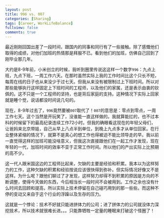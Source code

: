 ```yaml
---
layout: post
title: 996 vs. 007
categories: [Sharing]
tags: [Career, WorkLifeBalance]
fullview: false
comments: true
---
```


最近刚刚回国出差了一段时间，跟国内的同事和同行有了一些接触。除了感慨他们取得的成绩，对他们加班的热情那是拜服不已。看到他们的加班，仿佛自己回到了刚毕业那几年。

大约是8-9年前，小米创立的时候，我听到圈里传说这这样一个数字`996`：九点上班，九点下班，一周工作六天。在那时虽然实际上我的工作时间比这个只长不短，每周在线的日子也从来没少于过七天。但我从来没有被限制过上下班时间。所以对那些能够执行这样固定上下班时间的工程师，以及他们的家属，还是表示由衷的钦佩的。这不只是一个工程师的坚持，也是背后家庭的支持。这种情况下实际上回家就是睡个觉，说话都没时间说几句的。

现在，8-9年过去了，`996`竟然要被`007`取代了！`007`的意思是：零点到零点，一周工作七天。这个当然是开玩笑了，没谁能一直这样做的。我就算能扛的，也不过本科的时候留下的最高纪录连续工作72小时。但我的确眼看这现在的年轻父母们，让爸妈来北京带娃，自己从早上八点半到单位，到晚上九点多才从单位回家。在行业整体紧缩的情况下，就算不是真心的想工作也得被迫不能比领导走的早。我以前一直觉得这样的加班可能没啥意义，但我这次直接跟他们在一起工作才发现，现在年轻的一代，加班时间的效率不亚于正常工作时间。所以他们的产出实际上比预期的高不少。

这一代人跟米国这边的工程师比起来，欠缺的主要是经验和积累。我本以为这样努力的工作，这种欠缺的积累和经验按说应该很快得到弥补。但实际情况好像又不是这样。为什么呢？跟他们聊过了才发现，这样努力却得不到积累的原因是方向的不断调整，使得今天做的东西，今后相当长一段时间不会被用到。工作之余也没有什么时间去回顾和提高，所以实际上技术停留在自己碰巧用到的那一些些。而这种不停的变动又来自于这个行业的浮躁以及生存的压力。

这就是一个悖论：技术不好就只能进拼体力的公司；进了拼体力的公司就没体力深挖技术，所以技术就很难长进。。。只能靠牺牲一定量的睡眠来打破这个怪圈了！
